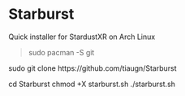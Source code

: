 # Starburst
Quick installer for StardustXR on Arch Linux

<blockquote>sudo pacman -S git</blockquote>
sudo git clone https://github.com/tiaugn/Starburst

cd Starburst
chmod +X starburst.sh
./starburst.sh
